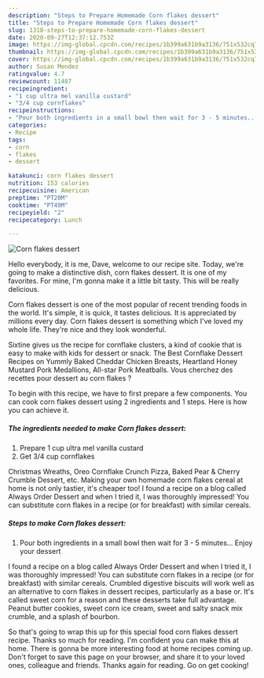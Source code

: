 ```yaml
---
description: "Steps to Prepare Homemade Corn flakes dessert"
title: "Steps to Prepare Homemade Corn flakes dessert"
slug: 1318-steps-to-prepare-homemade-corn-flakes-dessert
date: 2020-09-27T12:37:12.753Z
image: https://img-global.cpcdn.com/recipes/1b399a631b9a3136/751x532cq70/corn-flakes-dessert-recipe-main-photo.jpg
thumbnail: https://img-global.cpcdn.com/recipes/1b399a631b9a3136/751x532cq70/corn-flakes-dessert-recipe-main-photo.jpg
cover: https://img-global.cpcdn.com/recipes/1b399a631b9a3136/751x532cq70/corn-flakes-dessert-recipe-main-photo.jpg
author: Susan Mendez
ratingvalue: 4.7
reviewcount: 11487
recipeingredient:
- "1 cup ultra mel vanilla custard"
- "3/4 cup cornflakes"
recipeinstructions:
- "Pour both ingredients in a small bowl then wait for 3 - 5 minutes... Enjoy your dessert"
categories:
- Recipe
tags:
- corn
- flakes
- dessert

katakunci: corn flakes dessert 
nutrition: 153 calories
recipecuisine: American
preptime: "PT20M"
cooktime: "PT49M"
recipeyield: "2"
recipecategory: Lunch

---
```



![Corn flakes dessert](https://img-global.cpcdn.com/recipes/1b399a631b9a3136/751x532cq70/corn-flakes-dessert-recipe-main-photo.jpg)

Hello everybody, it is me, Dave, welcome to our recipe site. Today, we're going to make a distinctive dish, corn flakes dessert. It is one of my favorites. For mine, I'm gonna make it a little bit tasty. This will be really delicious.

Corn flakes dessert is one of the most popular of recent trending foods in the world. It's simple, it is quick, it tastes delicious. It is appreciated by millions every day. Corn flakes dessert is something which I've loved my whole life. They're nice and they look wonderful.

Sixtine gives us the recipe for cornflake clusters, a kind of cookie that is easy to make with kids for dessert or snack. The Best Cornflake Dessert Recipes on Yummly Baked Cheddar Chicken Breasts, Heartland Honey Mustard Pork Medallions, All-star Pork Meatballs. Vous cherchez des recettes pour dessert au corn flakes ?


To begin with this recipe, we have to first prepare a few components. You can cook corn flakes dessert using 2 ingredients and 1 steps. Here is how you can achieve it.

<!--inarticleads1-->

##### The ingredients needed to make Corn flakes dessert:

1. Prepare 1 cup ultra mel vanilla custard
1. Get 3/4 cup cornflakes


Christmas Wreaths, Oreo Cornflake Crunch Pizza, Baked Pear &amp; Cherry Crumble Dessert, etc. Making your own homemade corn flakes cereal at home is not only tastier, it&#39;s cheaper too! I found a recipe on a blog called Always Order Dessert and when I tried it, I was thoroughly impressed! You can substitute corn flakes in a recipe (or for breakfast) with similar cereals. 

<!--inarticleads2-->

##### Steps to make Corn flakes dessert:

1. Pour both ingredients in a small bowl then wait for 3 - 5 minutes... Enjoy your dessert


I found a recipe on a blog called Always Order Dessert and when I tried it, I was thoroughly impressed! You can substitute corn flakes in a recipe (or for breakfast) with similar cereals. Crumbled digestive biscuits will work well as an alternative to corn flakes in dessert recipes, particularly as a base or. It&#39;s called sweet corn for a reason and these desserts take full advantage. Peanut butter cookies, sweet corn ice cream, sweet and salty snack mix crumble, and a splash of bourbon. 

So that's going to wrap this up for this special food corn flakes dessert recipe. Thanks so much for reading. I'm confident you can make this at home. There is gonna be more interesting food at home recipes coming up. Don't forget to save this page on your browser, and share it to your loved ones, colleague and friends. Thanks again for reading. Go on get cooking!
